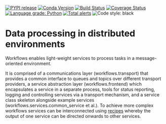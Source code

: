 [![PYPI release](https://img.shields.io/pypi/v/workflows.svg)](https://pypi.python.org/pypi/workflows)
[![Conda Version](https://img.shields.io/conda/vn/conda-forge/workflows.svg)](https://anaconda.org/conda-forge/workflows)
[![Build Status](https://travis-ci.org/DiamondLightSource/python-workflows.svg?branch=master)](https://travis-ci.org/DiamondLightSource/python-workflows)
[![Coverage Status](https://coveralls.io/repos/github/DiamondLightSource/python-workflows/badge.svg?branch=master)](https://coveralls.io/github/DiamondLightSource/python-workflows?branch=master)
[![Language grade: Python](https://img.shields.io/lgtm/grade/python/g/DiamondLightSource/python-workflows.svg?logo=lgtm&logoWidth=18)](https://lgtm.com/projects/g/DiamondLightSource/python-workflows/context:python)
[![Total alerts](https://img.shields.io/lgtm/alerts/g/DiamondLightSource/python-workflows.svg?logo=lgtm&logoWidth=18)](https://lgtm.com/projects/g/DiamondLightSource/python-workflows/alerts/)
![Code style: black](https://img.shields.io/badge/code%20style-black-000000.svg)

Data processing in distributed environments
===========================================

Workflows enables light-weight services to process tasks in a message-oriented
environment.

It is comprised of a communications layer (workflows.transport) that provides a
common interface to queues and topics over different transport providers, a
service abstraction layer (workflows.frontend) which encapsulates a service in
a separate process, tools for status reporting, logging and controlling
services via a transport mechanism, and a service class skeleton alongside
example services (workflows.services.common_service et al.).
To achieve more complex workflows services can be interconnected using
[recipes](recipe/README.MD) whereby the output of one service can be directed
onwards to other services.
